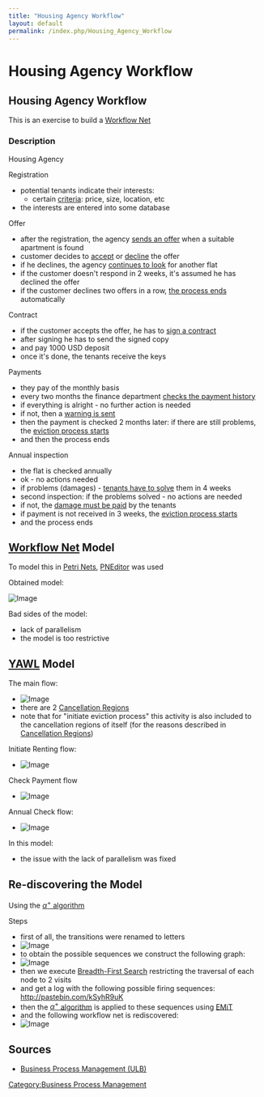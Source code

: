 ```yaml
---
title: "Housing Agency Workflow"
layout: default
permalink: /index.php/Housing_Agency_Workflow
---
```


# Housing Agency Workflow

## Housing Agency Workflow
This is an exercise to build a [Workflow Net](Workflow_Nets)

### Description
Housing Agency

Registration
- potential tenants indicate their interests: 
  - certain <u>criteria</u>: price, size, location, etc
- the interests are entered into some database

Offer
- after the registration, the agency <u>sends an offer</u> when a suitable apartment is found
- customer decides to <u>accept</u> or <u>decline</u> the offer 
- if he declines, the agency <u>continues to look</u> for another flat
- if the customer doesn't respond in 2 weeks, it's assumed he has declined the offer
- if the customer declines two offers in a row, <u>the process ends</u> automatically

Contract
- if the customer accepts the offer, he has to <u>sign a contract</u>
- after signing he has to send the signed copy
- and pay 1000 USD deposit 
- once it's done, the tenants receive the keys


Payments
- they pay of the monthly basis
- every two months the finance department  <u>checks the payment history</u>
- if everything is alright - no further action is needed
- if not, then a <u>warning is sent</u>
- then the payment is checked 2 months later: if there are still problems, the <u>eviction process starts</u>
- and then the process ends

Annual inspection
- the flat is checked annually 
- ok - no actions needed
- if problems (damages) - <u>tenants have to solve</u> them in 4 weeks
- second inspection: if the problems solved - no actions are needed
- if not, the <u>damage must be paid</u> by the tenants
- if payment is not received in 3 weeks, the <u>eviction process starts</u>
- and the process ends


## [Workflow Net](Workflow_Nets) Model
To model this in [Petri Nets](Petri_Nets), [PNEditor](http://www.pneditor.org/) was used 

Obtained model:

<img src="https://raw.github.com/alexeygrigorev/wiki-figures/master/ulb/bpm/pn/petri-net-housing-agency.png" alt="Image">

Bad sides of the model:
- lack of parallelism
- the model is too restrictive


## [YAWL](YAWL) Model
The main flow:
- <img src="https://raw.github.com/alexeygrigorev/wiki-figures/master/ulb/bpm/yawl/yawl-housing-agency1.png" alt="Image">
- there are 2 [Cancellation Regions](Cancellation_Regions)
- note that for "initiate eviction process" this activity is also included to the cancellation regions of itself (for the reasons described in [Cancellation Regions](Cancellation_Regions))


Initiate Renting flow:
- <img src="https://raw.github.com/alexeygrigorev/wiki-figures/master/ulb/bpm/yawl/yawl-housing-agency3.png" alt="Image">

Check Payment flow
- <img src="https://raw.github.com/alexeygrigorev/wiki-figures/master/ulb/bpm/yawl/yawl-housing-agency4.png" alt="Image">

Annual Check flow:
- <img src="https://raw.github.com/alexeygrigorev/wiki-figures/master/ulb/bpm/yawl/yawl-housing-agency2.png" alt="Image">

In this model:
- the issue with the lack of parallelism was fixed


## Re-discovering the Model
Using the [$\alpha^+$ algorithm](Alpha_Algorithm)


Steps
- first of all, the transitions were renamed to letters
- <img src="https://raw.github.com/alexeygrigorev/wiki-figures/master/ulb/bpm/pn/petri-net-housing-agency-ren.png" alt="Image">
- to obtain the possible sequences  we construct the following graph:
- <img src="https://raw.github.com/alexeygrigorev/wiki-figures/master/ulb/bpm/pn/petri-net-housing-agency-firing.png" alt="Image">
- then we execute [Breadth-First Search](Breadth-First_Search) restricting the traversal of each node to 2 visits
- and get a log with the following possible firing sequences: http://pastebin.com/kSyhR9uK
- then the [$\alpha^+$ algorithm](Alpha_Algorithm) is applied to these sequences using [EMiT](http://www.processmining.org/discontinued/emit) 
- and the following workflow net is rediscovered:
- <img src="https://raw.github.com/alexeygrigorev/wiki-figures/master/ulb/bpm/pn/petri-net-housing-agency-redisc.png" alt="Image">



## Sources
- [Business Process Management (ULB)](Business_Process_Management_(ULB))

[Category:Business Process Management](Category_Business_Process_Management)